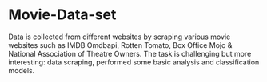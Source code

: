 # Movie-Data-set
Data is collected from different websites by scraping various movie websites such as IMDB Omdbapi, Rotten Tomato, Box Office Mojo & National Association of Theatre Owners.
The task is challenging but more interesting: data scraping, performed some basic analysis and classification models.
